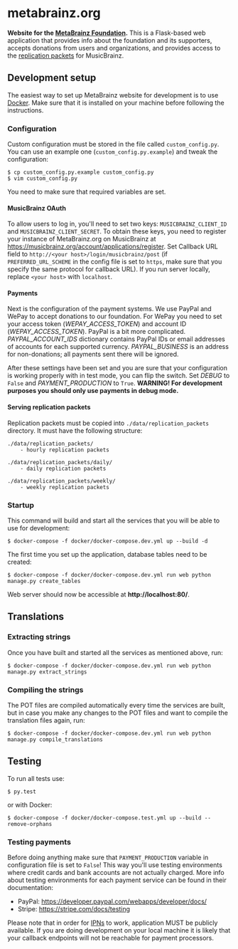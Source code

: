 # metabrainz.org

**Website for the [MetaBrainz Foundation](https://metabrainz.org/).** This is
a Flask-based web application that provides info about the foundation and its
supporters, accepts donations from users and organizations, and provides
access to the [replication packets](https://musicbrainz.org/doc/Replication_Mechanics)
for MusicBrainz.


## Development setup

The easiest way to set up MetaBrainz website for development is to use
[Docker](https://www.docker.com/). Make sure that it is installed on your
machine before following the instructions.

### Configuration

Custom configuration must be stored in the file called `custom_config.py`.
You can use an example one (`custom_config.py.example`) and tweak the
configuration:

    $ cp custom_config.py.example custom_config.py
    $ vim custom_config.py

You need to make sure that required variables are set.

#### MusicBrainz OAuth

To allow users to log in, you'll need to set two keys: ``MUSICBRAINZ_CLIENT_ID``
and ``MUSICBRAINZ_CLIENT_SECRET``. To obtain these keys, you need to register
your instance of MetaBrainz.org on MusicBrainz at
https://musicbrainz.org/account/applications/register. Set Callback URL field
to ``http://<your host>/login/musicbrainz/post`` (if ``PREFERRED_URL_SCHEME``
in the config file is set to ``https``, make sure that you specify the same
protocol for callback URL). If you run server locally, replace ``<your host>``
with ``localhost``.

#### Payments

Next is the configuration of the payment systems. We use PayPal and WePay to accept
donations to our foundation. For WePay you need to set your access token
(*WEPAY_ACCESS_TOKEN*) and account ID (*WEPAY_ACCESS_TOKEN*). PayPal is a
bit more complicated. *PAYPAL_ACCOUNT_IDS* dictionary contains PayPal IDs or
email addresses of accounts for each supported currency. *PAYPAL_BUSINESS* is
an address for non-donations; all payments sent there will be ignored.

After these settings have been set and you are sure that your configuration
is working properly with in test mode, you can flip the switch. Set *DEBUG* to
``False`` and *PAYMENT_PRODUCTION* to ``True``. **WARNING! For development
purposes you should only use payments in debug mode.**

#### Serving replication packets

Replication packets must be copied into ``./data/replication_packets`` directory.
It must have the following structure:
```
./data/replication_packets/
    - hourly replication packets

./data/replication_packets/daily/
    - daily replication packets

./data/replication_packets/weekly/
    - weekly replication packets
```

### Startup

This command will build and start all the services that you will be able to
use for development:

    $ docker-compose -f docker/docker-compose.dev.yml up --build -d

The first time you set up the application, database tables need to be created:

    $ docker-compose -f docker/docker-compose.dev.yml run web python manage.py create_tables

Web server should now be accessible at **http://localhost:80/**.

## Translations

### Extracting strings

Once you have built and started all the services as mentioned above, run:

`$ docker-compose -f docker/docker-compose.dev.yml run web python manage.py extract_strings`

### Compiling the strings

The POT files are compiled automatically every time the services are built, but in case you make any changes to the POT files
and want to compile the translation files again, run:

`$ docker-compose -f docker/docker-compose.dev.yml run web python manage.py compile_translations`

## Testing

To run all tests use:

    $ py.test
    
or with Docker:

    $ docker-compose -f docker/docker-compose.test.yml up --build --remove-orphans

### Testing payments

Before doing anything make sure that `PAYMENT_PRODUCTION` variable in
configuration file is set to `False`! This way you'll use testing environments
where credit cards and bank accounts are not actually charged. More info about
testing environments for each payment service can be found in their documentation:

* PayPal: https://developer.paypal.com/webapps/developer/docs/
* Stripe: https://stripe.com/docs/testing

Please note that in order for [IPNs](https://en.wikipedia.org/wiki/Instant_payment_notification)
to work, application MUST be publicly available. If you are doing development
on your local machine it is likely that your callback endpoints will not be
reachable for payment processors.
